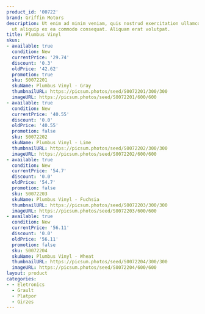 ```yaml
---
product_id: '00722'
brand: Griffin Motors
description: Ut enim ad minim veniam, quis nostrud exercitation ullamco laboris nisi
  ut aliquip ex ea commodo consequat. Aliquam erat volutpat.
title: Plumbus Vinyl
skus:
- available: true
  condition: New
  currentPrice: '29.74'
  discount: '0.3'
  oldPrice: '42.62'
  promotion: true
  sku: S0072201
  skuName: Plumbus Vinyl - Gray
  thumbnailURL: https://picsum.photos/seed/S0072201/300/300
  imageURL: https://picsum.photos/seed/S0072201/600/600
- available: true
  condition: New
  currentPrice: '40.55'
  discount: '0.0'
  oldPrice: '40.55'
  promotion: false
  sku: S0072202
  skuName: Plumbus Vinyl - Lime
  thumbnailURL: https://picsum.photos/seed/S0072202/300/300
  imageURL: https://picsum.photos/seed/S0072202/600/600
- available: true
  condition: New
  currentPrice: '54.7'
  discount: '0.0'
  oldPrice: '54.7'
  promotion: false
  sku: S0072203
  skuName: Plumbus Vinyl - Fuchsia
  thumbnailURL: https://picsum.photos/seed/S0072203/300/300
  imageURL: https://picsum.photos/seed/S0072203/600/600
- available: true
  condition: New
  currentPrice: '56.11'
  discount: '0.0'
  oldPrice: '56.11'
  promotion: false
  sku: S0072204
  skuName: Plumbus Vinyl - Wheat
  thumbnailURL: https://picsum.photos/seed/S0072204/300/300
  imageURL: https://picsum.photos/seed/S0072204/600/600
layout: product
categories:
- - Eletronics
  - Grault
  - Platpor
  - Girzes
---
```

